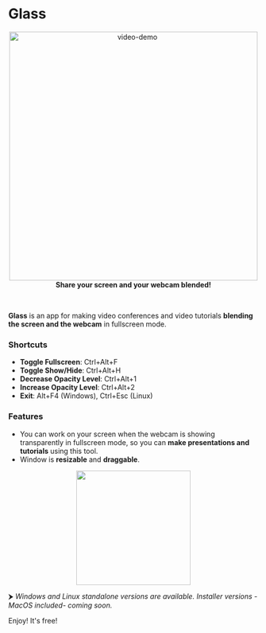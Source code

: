 # Glass

<p align="center">
	<img src="https://s7.gifyu.com/images/output77591528be0f4ccb.gif" alt="video-demo" width="500">
	</br>
	<strong align="center">Share your screen and your webcam blended!</strong>
</p>

<br>

**Glass** is an app for making video conferences and video tutorials **blending the screen and the webcam** in fullscreen mode.

### Shortcuts
- **Toggle Fullscreen**: Ctrl+Alt+F
- **Toggle Show/Hide**: Ctrl+Alt+H
- **Decrease Opacity Level**: Ctrl+Alt+1
- **Increase Opacity Level**: Ctrl+Alt+2
- **Exit**: Alt+F4 (Windows), Ctrl+Esc (Linux)

### Features
- You can work on your screen when the webcam is showing transparently in fullscreen mode, so you can **make presentations and tutorials** using this tool.
- Window is **resizable** and **draggable**.

<p align="center"><a href="https://github.com/jersonlatorre/webcam-glass/releases/latest"><img src="https://i.imgur.com/LKSKpt3.png" width="230" /></a></p>

⮞ *Windows and Linux standalone versions are available. Installer versions -MacOS included- coming soon.*

Enjoy! It's free!
